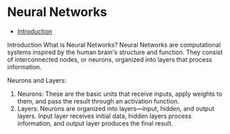 # Neural Networks

- [Introduction](#introduction)



Introduction 
What is Neural Networks?
Neural Networks are computational systems inspired by the human brain's structure and function. They consist of interconnected nodes, or neurons, organized into layers that process information.

Neurons and Layers:
1. Neurons: These are the basic units that receive inputs, apply weights to them, and pass the result through an activation function.
2. Layers: Neurons are organized into layers—input, hidden, and output layers. Input layer receives initial data, hidden layers process information, and output layer produces the final result.
